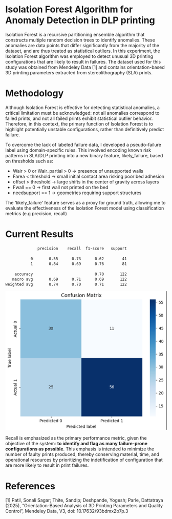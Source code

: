 # Isolation Forest Algorithm for Anomaly Detection in DLP printing
Isolation Forest is a recursive partitioning ensemble algorithm that constructs multiple random decision trees to identify anomalies. These anomalies are data points that differ significantly from the majority of the dataset, and are thus treated as statistical outliers. In this experiment, the Isolation Forest algorithm was employed to detect unusual 3D printing configurations that are likely to result in failures. The dataset used for this study was obtained from Mendeley Data [1] and contains orientation-based 3D printing parameters extracted from stereolithography (SLA) prints.

# Methodology
Although Isolation Forest is effective for detecting statistical anomalies, a critical limitation must be acknowledged: not all anomalies correspond to failed prints, and not all failed prints exhibit statistical outlier behavior. Therefore, in this context, the primary function of Isolation Forest is to highlight potentially unstable configurations, rather than definitively predict failure.

To overcome the lack of labeled failure data, I developed a pseudo-failure label using domain-specific rules. This involved encoding known risk patterns in SLA/DLP printing into a new binary feature, likely_failure, based on thresholds such as:

- Wair > 0 or Wair_partial > 0 → presence of unsupported walls
- Farea < threshold → small initial contact area risking poor bed adhesion
- offset > threshold → large shifts in the center of gravity across layers
- Fwall == 0 → first wall not printed on the bed
- needsupport == 1 → geometries requiring support structures

The 'likely_failure' feature serves as a proxy for ground truth, allowing me to evaluate the effectiveness of the Isolation Forest model using classification metrics (e.g precision, recall)

# Current Results

```
              precision    recall  f1-score   support

           0       0.55      0.73      0.62        41
           1       0.84      0.69      0.76        81

    accuracy                           0.70       122
   macro avg       0.69      0.71      0.69       122
weighted avg       0.74      0.70      0.71       122
```

![confusion matrix classification report](images/cm_isoforest.png)

Recall is emphasized as the primary performance metric, given the objective of the system: **to identify and flag as many failure-prone configurations as possible**. This emphasis is intended to minimize the number of faulty prints produced, thereby conserving material, time, and operational resources by prioritizing the indetification of configuration that are more likely to result in print failures.


# References
[1] Patil, Sonali Sagar; Thite, Sandip; Deshpande, Yogesh; Parle, Dattatraya  (2025), “Orientation-Based Analysis of 3D Printing Parameters and Quality Control”, Mendeley Data, V3, doi: 10.17632/93bdmx2b7p.3
